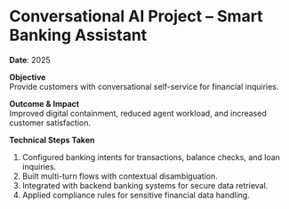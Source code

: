 # Conversational AI Project – Smart Banking Assistant

**Date**: 2025  

**Objective**  
Provide customers with conversational self-service for financial inquiries.  

**Outcome & Impact**  
Improved digital containment, reduced agent workload, and increased customer satisfaction.  

**Technical Steps Taken**  
1. Configured banking intents for transactions, balance checks, and loan inquiries.  
2. Built multi-turn flows with contextual disambiguation.  
3. Integrated with backend banking systems for secure data retrieval.  
4. Applied compliance rules for sensitive financial data handling.  
